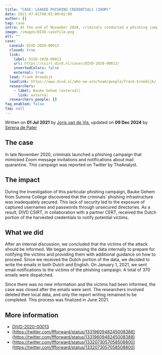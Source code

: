 ```yaml
---
title: "CASE: LEAKED PHISHING CREDENTIALS (ZOOM)"
date: 2021-07-01T00:01:00+02:00
author: []
tag: case
intro: At the end of November 2020, criminals conducted a phishing campaign that mimicked Zoom message invites and notifications about mail quarantine. On January 1, 2021, email notifications were sent to the victims of this phishing scheme. In total, 370 emails were distributed.
image: /images/DIVD-casefile.png
alt: ""
case:
  caseid: DIVD-2020-00013
  closed: true
  link:
    label: DIVD-2020-00013
    url: https://csirt.divd.nl/cases/DIVD-2020-00013/
    invertedColors: false
    external: true
  lead: Frank Breedijk
  leadlink: https://www.divd.nl/who-we-are/team/people/frank-breedijk/
  researchers:
    - label: Bauke Gehem (external)
      link: external
  researchers_people: []
faq_enabled: false
faq: null
---
```

Written on **01 Jul 2021** by [Joris van de Vis](https://www.divd.nl/who-we-are/team/people/joris-van-de-vis/), updated on **09 Dec 2024** by [Serena de Pater](https://www.divd.nl/who-we-are/team/people/serena-de-pater/)

## The case

In late November 2020, criminals launched a phishing campaign that mimicked Zoom message invitations and notifications about mail quarantine. This campaign was reported on Twitter by TheAnalyst.

## The impact

During the investigation of this particular phishing campaign, Bauke Gehem from Summa College discovered that the criminals' phishing infrastructure was inadequately secured. This lack of security led to the exposure of captured usernames and passwords through unsecured directories. As a result, DIVD CSIRT, in collaboration with a partner CERT, received the Dutch portion of the harvested credentials to notify potential victims.

## What we did

After an internal discussion, we concluded that the victims of the attack should be informed. We began processing the data internally to prepare for notifying the victims and providing them with additional guidance on how to proceed. Since we received the Dutch portion of the data, we decided to write the emails in both Dutch and English. On January 1, 2021, we sent email notifications to the victims of the phishing campaign. A total of 370 emails were dispatched.

Since there was no new information and the victims had been informed, the case was closed after the emails were sent. The researchers involved deleted their local data, and only the report writing remained to be completed. This process was finalized in June 2021.

## More information

- [DIVD-2020-00013](https://csirt.divd.nl/cases/DIVD-2020-00013/)
- [https://twitter.com/ffforward/status/1331960948245008388](https://twitter.com/ffforward/status/1331960948245008388)
- [https://twitter.com/ffforward/status/1332073057058508800](https://twitter.com/ffforward/status/1332073057058508800)

